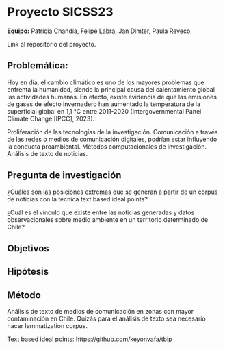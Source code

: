 # Proyecto SICSS23

**Equipo:** Patricia Chandía, Felipe Labra, Jan Dimter, Paula Reveco.

Link al repositorio del proyecto.

## Problemática:

Hoy en día, el cambio climático es uno de los mayores problemas que enfrenta la humanidad, siendo la principal causa del calentamiento global las actividades humanas. En efecto, existe evidencia de que las emisiones de gases de efecto invernadero han aumentado la temperatura de la superficial global en 1,1 °C entre 2011-2020 (Intergovernmental Panel Climate Change [IPCC], 2023).

Proliferación de las tecnologías de la investigación. Comunicación a través de las redes o medios de comunicación digitales, podrían estar influyendo la conducta proambiental. Métodos computacionales de investigación. Análisis de texto de noticias.

## Pregunta de investigación

¿Cuáles son las posiciones extremas que se generan a partir de un corpus de noticias con la técnica text based ideal points?

¿Cuál es el vínculo que existe entre las noticias generadas y datos observacionales sobre medio ambiente en un territorio determinado de Chile?

## Objetivos

## Hipótesis

## Método

Análisis de texto de medios de comunicación en zonas con mayor contaminación en Chile. Quizás para el análisis de texto sea necesario hacer lemmatization corpus.

Text based ideal points: <https://github.com/keyonvafa/tbip>
